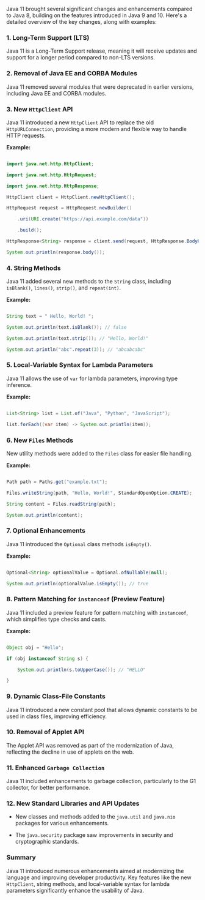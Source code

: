 Java 11 brought several significant changes and enhancements compared to Java 8, building on the features introduced in Java 9 and 10. Here's a detailed overview of the key changes, along with examples:

### 1. **Long-Term Support (LTS)**

Java 11 is a Long-Term Support release, meaning it will receive updates and support for a longer period compared to non-LTS versions.

### 2. **Removal of Java EE and CORBA Modules**

Java 11 removed several modules that were deprecated in earlier versions, including Java EE and CORBA modules.

### 3. **New `HttpClient` API**

Java 11 introduced a new `HttpClient` API to replace the old `HttpURLConnection`, providing a more modern and flexible way to handle HTTP requests.

**Example:**

```java

import java.net.http.HttpClient;

import java.net.http.HttpRequest;

import java.net.http.HttpResponse;

HttpClient client = HttpClient.newHttpClient();

HttpRequest request = HttpRequest.newBuilder()

    .uri(URI.create("https://api.example.com/data"))

    .build();

HttpResponse<String> response = client.send(request, HttpResponse.BodyHandlers.ofString());

System.out.println(response.body());

```

### 4. **String Methods**

Java 11 added several new methods to the `String` class, including `isBlank()`, `lines()`, `strip()`, and `repeat(int)`.

**Example:**

```java

String text = " Hello, World! ";

System.out.println(text.isBlank()); // false

System.out.println(text.strip()); // "Hello, World!"

System.out.println("abc".repeat(3)); // "abcabcabc"

```

### 5. **Local-Variable Syntax for Lambda Parameters**

Java 11 allows the use of `var` for lambda parameters, improving type inference.

**Example:**

```java

List<String> list = List.of("Java", "Python", "JavaScript");

list.forEach((var item) -> System.out.println(item));

```

### 6. **New `Files` Methods**

New utility methods were added to the `Files` class for easier file handling.

**Example:**

```java

Path path = Paths.get("example.txt");

Files.writeString(path, "Hello, World!", StandardOpenOption.CREATE);

String content = Files.readString(path);

System.out.println(content);

```

### 7. **Optional Enhancements**

Java 11 introduced the `Optional` class methods `isEmpty()`.

**Example:**

```java

Optional<String> optionalValue = Optional.ofNullable(null);

System.out.println(optionalValue.isEmpty()); // true

```

### 8. **Pattern Matching for `instanceof` (Preview Feature)**

Java 11 included a preview feature for pattern matching with `instanceof`, which simplifies type checks and casts.

**Example:**

```java

Object obj = "Hello";

if (obj instanceof String s) {

    System.out.println(s.toUpperCase()); // "HELLO"

}

```

### 9. **Dynamic Class-File Constants**

Java 11 introduced a new constant pool that allows dynamic constants to be used in class files, improving efficiency.

### 10. **Removal of Applet API**

The Applet API was removed as part of the modernization of Java, reflecting the decline in use of applets on the web.

### 11. **Enhanced `Garbage Collection`**

Java 11 included enhancements to garbage collection, particularly to the G1 collector, for better performance.

### 12. **New Standard Libraries and API Updates**

- New classes and methods added to the `java.util` and `java.nio` packages for various enhancements.

- The `java.security` package saw improvements in security and cryptographic standards.

### Summary

Java 11 introduced numerous enhancements aimed at modernizing the language and improving developer productivity. Key features like the new `HttpClient`, string methods, and local-variable syntax for lambda parameters significantly enhance the usability of Java.

